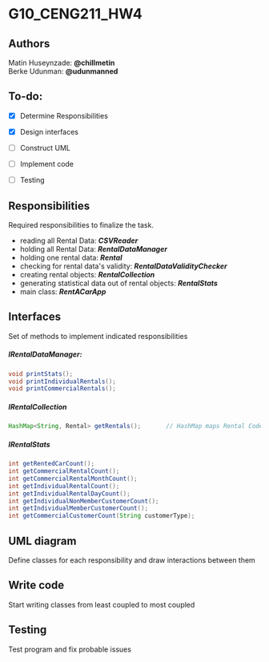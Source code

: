 # G10_CENG211_HW4
## Authors
Matin Huseynzade: **@chillmetin** <br>
Berke Udunman: **@udunmanned**


## To-do:
- [x] Determine Responsibilities
- [x] Design interfaces
- [ ] Construct UML
- [ ] Implement code
- [ ] Testing


## Responsibilities
Required responsibilities to finalize the task.
- reading all Rental Data: **_CSVReader_**
- holding all Rental Data: **_RentalDataManager_**
- holding one rental data: **_Rental_**
- checking for rental data's validity: **_RentalDataValidityChecker_**
- creating rental objects: **_RentalCollection_**
- generating statistical data out of rental objects: **_RentalStats_**
- main class: **_RentACarApp_**


## Interfaces
Set of methods to implement indicated responsibilities

##### IRentalDataManager:
```java
void printStats();
void printIndividualRentals();
void printCommercialRentals();
```


##### IRentalCollection
```java
HashMap<String, Rental> getRentals();       // HashMap maps Rental Code string to Rental object
```

##### IRentalStats
```java
int getRentedCarCount();
int getCommercialRentalCount();
int getCommercialRentalMonthCount();
int getIndividualRentalCount();
int getIndividualRentalDayCount();
int getIndividualNonMemberCustomerCount();
int getIndividualMemberCustomerCount();
int getCommercialCustomerCount(String customerType);
```
## UML diagram
Define classes for each responsibility and draw interactions between them

## Write code
Start writing classes from least coupled to most coupled 

## Testing
Test program and fix probable issues